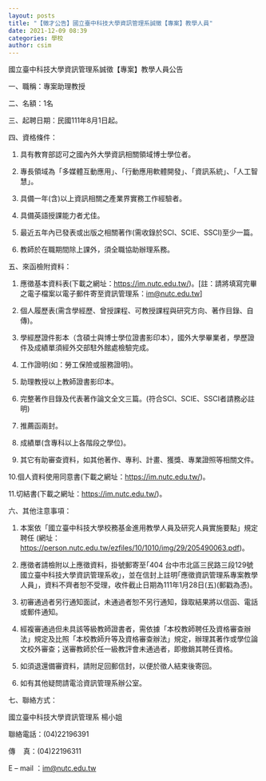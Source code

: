 ```yaml
---
layout: posts
title: "【徵才公告】國立臺中科技大學資訊管理系誠徵【專案】教學人員"
date: 2021-12-09 08:39
categories: 學校
author: csim
---
```


國立臺中科技大學資訊管理系誠徵【專案】教學人員公告

一、職稱：專案助理教授

二、名額：1名

三、起聘日期：民國111年8月1日起。

四、資格條件：

1. 具有教育部認可之國內外大學資訊相關領域博士學位者。

2. 專長領域為「多媒體互動應用」、「行動應用軟體開發」、「資訊系統」、「人工智慧」。

3. 具備一年(含)以上資訊相關之產業界實務工作經驗者。

4. 具備英語授課能力者尤佳。

5. 最近五年內已發表或出版之相關著作(需收錄於SCI、SCIE、SSCI)至少一篇。

6. 教師於在職期間除上課外，須全職協助辦理系務。

五、來函檢附資料：

1. 應徵基本資料表(下載之網址：https://im.nutc.edu.tw/)。[註：請將填寫完畢之電子檔案以電子郵件寄至資訊管理系：im@nutc.edu.tw]

2. 個人履歷表(需含學經歷、曾授課程、可教授課程與研究方向、著作目錄、自傳)。

3. 學經歷證件影本（含碩士與博士學位證書影印本），國外大學畢業者，學歷證件及成績單須經外交部駐外館處檢驗完成。

4. 工作證明(如：勞工保險或服務證明)。

5. 助理教授以上教師證書影印本。

6. 完整著作目錄及代表著作論文全文三篇。(符合SCI、SCIE、SSCI者請務必註明)

7. 推薦函兩封。

8. 成績單(含專科以上各階段之學位)。

9. 其它有助審查資料，如其他著作、專利、計畫、獲獎、專業證照等相關文件。

10.個人資料使用同意書(下載之網址：https://im.nutc.edu.tw/)。

11.切結書(下載之網址：https://im.nutc.edu.tw/)。

六、其他注意事項：

1. 本案依「國立臺中科技大學校務基金進用教學人員及研究人員實施要點」規定聘任 (網址：https://person.nutc.edu.tw/ezfiles/10/1010/img/29/205490063.pdf)。

2. 應徵者請檢附以上應徵資料，掛號郵寄至｢404 台中市北區三民路三段129號 國立臺中科技大學資訊管理系收｣，並在信封上註明｢應徵資訊管理系專案教學人員｣，資料不齊者恕不受理，收件截止日期為111年1月28日(五)(郵戳為憑)。

3. 初審通過者另行通知面試，未通過者恕不另行通知，錄取結果將以信函、電話或郵件通知。

4. 經複審通過但未具該等級教師證書者，需依據「本校教師聘任及資格審查辦法」規定及比照「本校教師升等及資格審查辦法」規定，辦理其著作或學位論文校外審查；送審教師於任一級教評會未通過者，即撤銷其聘任資格。

5. 如須退還備審資料，請附足回郵信封，以便於徵人結束後寄回。

6. 如有其他疑問請電洽資訊管理系辦公室。

七、聯絡方式：

國立臺中科技大學資訊管理系 楊小姐

聯絡電話：(04)22196391

傳    真：(04)22196311

E – mail ：im@nutc.edu.tw
